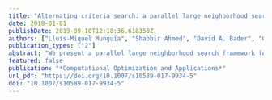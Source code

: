 ```yaml
---
title: "Alternating criteria search: a parallel large neighborhood search algorithm for mixed integer programs"
date: 2018-01-01
publishDate: 2019-09-10T12:18:36.618350Z
authors: ["Lluís-Miquel Munguía", "Shabbir Ahmed", "David A. Bader", "George L. Nemhauser", "Yufen Shao"]
publication_types: ["2"]
abstract: "We present a parallel large neighborhood search framework for finding high quality primal solutions for general mixed-integer programs (MIPs). The approach simultaneously solves a large number of sub-MIPs with the dual objective of reducing infeasibility and optimizing with respect to the original objective. Both goals are achieved by solving restricted versions of two auxiliary MIPs, where subsets of the variables are fixed. In contrast to prior approaches, ours does not require a feasible starting solution. We leverage parallelism to perform multiple searches simultaneously, with the objective of increasing the effectiveness of our heuristic. We computationally compare the proposed framework with a state-of-the-art MIP solver in terms of solution quality, scalability, reproducibility, and parallel efficiency. Results show the efficacy of our approach in finding high quality solutions quickly both as a standalone primal heuristic and when used in conjunction with an exact algorithm."
featured: false
publication: "*Computational Optimization and Applications*"
url_pdf: "https://doi.org/10.1007/s10589-017-9934-5"
doi: "10.1007/s10589-017-9934-5"
---
```


